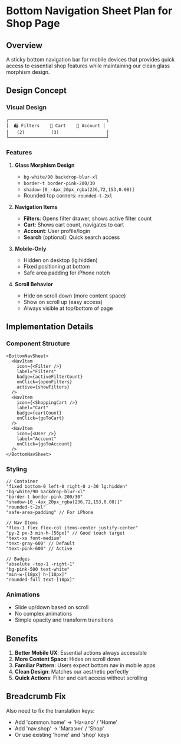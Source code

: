 # Bottom Navigation Sheet Plan for Shop Page

## Overview
A sticky bottom navigation bar for mobile devices that provides quick access to essential shop features while maintaining our clean glass morphism design.

## Design Concept

### Visual Design
```
┌─────────────────────────────────────┐
│  🛍️ Filters    🛒 Cart    👤 Account │
│   (2)          (3)                  │
└─────────────────────────────────────┘
```

### Features
1. **Glass Morphism Design**
   - `bg-white/90 backdrop-blur-xl`
   - `border-t border-pink-200/30`
   - `shadow-[0_-4px_20px_rgba(236,72,153,0.08)]`
   - Rounded top corners: `rounded-t-2xl`

2. **Navigation Items**
   - **Filters**: Opens filter drawer, shows active filter count
   - **Cart**: Shows cart count, navigates to cart
   - **Account**: User profile/login
   - **Search** (optional): Quick search access

3. **Mobile-Only**
   - Hidden on desktop (lg:hidden)
   - Fixed positioning at bottom
   - Safe area padding for iPhone notch

4. **Scroll Behavior**
   - Hide on scroll down (more content space)
   - Show on scroll up (easy access)
   - Always visible at top/bottom of page

## Implementation Details

### Component Structure
```tsx
<BottomNavSheet>
  <NavItem 
    icon={<Filter />}
    label="Filters"
    badge={activeFilterCount}
    onClick={openFilters}
    active={showFilters}
  />
  <NavItem 
    icon={<ShoppingCart />}
    label="Cart"
    badge={cartCount}
    onClick={goToCart}
  />
  <NavItem 
    icon={<User />}
    label="Account"
    onClick={goToAccount}
  />
</BottomNavSheet>
```

### Styling
```tsx
// Container
"fixed bottom-0 left-0 right-0 z-30 lg:hidden"
"bg-white/90 backdrop-blur-xl"
"border-t border-pink-200/30"
"shadow-[0_-4px_20px_rgba(236,72,153,0.08)]"
"rounded-t-2xl"
"safe-area-padding" // For iPhone

// Nav Items
"flex-1 flex flex-col items-center justify-center"
"py-2 px-3 min-h-[56px]" // Good touch target
"text-xs font-medium"
"text-gray-600" // Default
"text-pink-600" // Active

// Badges
"absolute -top-1 -right-1"
"bg-pink-500 text-white"
"min-w-[18px] h-[18px]"
"rounded-full text-[10px]"
```

### Animations
- Slide up/down based on scroll
- No complex animations
- Simple opacity and transform transitions

## Benefits
1. **Better Mobile UX**: Essential actions always accessible
2. **More Content Space**: Hides on scroll down
3. **Familiar Pattern**: Users expect bottom nav in mobile apps
4. **Clean Design**: Matches our aesthetic perfectly
5. **Quick Actions**: Filter and cart access without scrolling

## Breadcrumb Fix
Also need to fix the translation keys:
- Add 'common.home' → 'Начало' / 'Home'
- Add 'nav.shop' → 'Магазин' / 'Shop'
- Or use existing 'home' and 'shop' keys